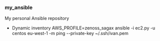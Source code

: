 ### my_ansible
My personal Ansible repository

  * Dynamic inventory
AWS_PROFILE=zenoss_sagax ansible -i ec2.py -u centos eu-west-1 -m ping --private-key ~/.ssh/ivan.pem
